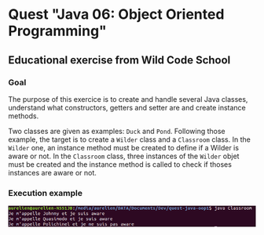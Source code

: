 # Quest "Java 06: Object Oriented Programming"

## Educational exercise from Wild Code School

### Goal

The purpose of this exercice is to create and handle several Java classes, understand what constructors, getters and setter are and create instance methods.

Two classes are given as examples: <code>Duck</code> and <code>Pond</code>. Following those example, the target is to create a <code>Wilder</code> class and a
<code>Classroom</code> class. In the <code>Wilder</code> one, an instance method must be created to define if a Wilder is aware or not. In the 
<code>Classroom</code> class, three instances of the <code>Wilder</code> objet must be created and the instance method is called to check if thoses instances are
aware or not.

### Execution example

![screen capture](https://github.com/0reldev/quest-java-oop1/blob/master/screen%20capture.png)
